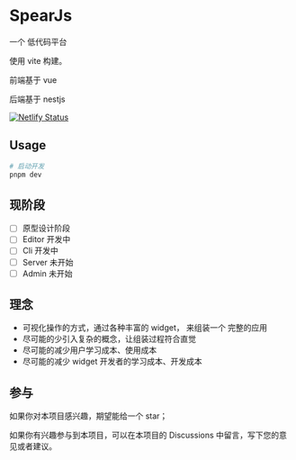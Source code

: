 # SpearJs

一个 低代码平台

使用 vite 构建。

前端基于 vue

后端基于 nestjs

[![Netlify Status](https://api.netlify.com/api/v1/badges/e9844840-9795-40f7-bced-d0e9cc78d2c0/deploy-status)](https://app.netlify.com/sites/spearjs/deploys)

## Usage

```sh
# 启动开发
pnpm dev
```

## 现阶段

- [ ] 原型设计阶段
- [ ] Editor 开发中
- [ ] Cli 开发中
- [ ] Server 未开始
- [ ] Admin 未开始

## 理念

- 可视化操作的方式，通过各种丰富的 widget， 来组装一个 完整的应用
- 尽可能的少引入复杂的概念，让组装过程符合直觉
- 尽可能的减少用户学习成本、使用成本
- 尽可能的减少 widget 开发者的学习成本、开发成本

## 参与

如果你对本项目感兴趣，期望能给一个 star；

如果你有兴趣参与到本项目，可以在本项目的 Discussions 中留言，写下您的意见或者建议。
